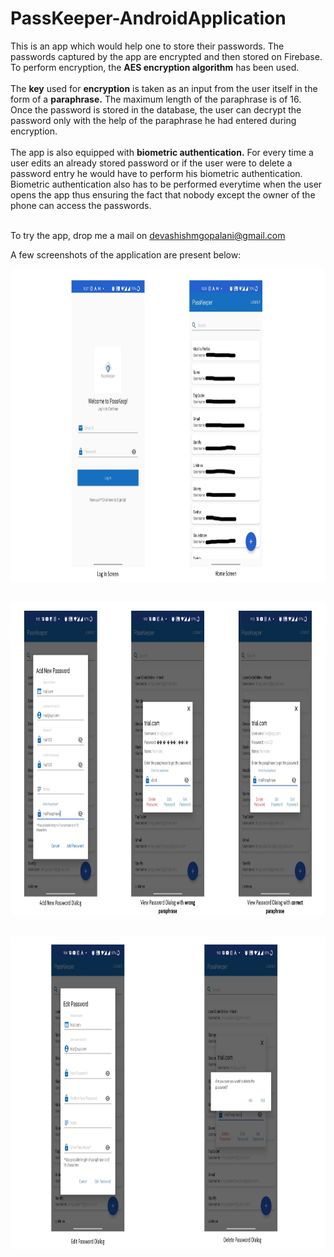 # PassKeeper-AndroidApplication

This is an app which would help one to store their passwords. The passwords captured by the app are encrypted and then stored on Firebase. To perform encryption, the **AES encryption algorithm** has been used.<br /><br />
The **key** used for **encryption** is taken as an input from the user itself in the form of a **paraphrase.** The maximum length of the paraphrase is of 16. Once the password is stored in the database, the user can decrypt the password only with the help of the paraphrase he had entered during encryption.<br /><br />
The app is also equipped with **biometric authentication.** For every time a user edits an already stored password or if the user were to delete a password entry he would have to perform his biometric authentication. Biometric authentication also has to be performed everytime when the user opens the app thus ensuring the fact that nobody except the owner of the phone can access the passwords. <br /><br />

To try the app, drop me a mail on devashishmgopalani@gmail.com<br />

A few screenshots of the application are present below:<br />
<div align="center">

<img src="https://raw.githubusercontent.com/deva-gopalani/PassKeeper-AndroidApplication/master/screenshots-1.png" width="850" height="500"><br /><br />

<img src="https://raw.githubusercontent.com/deva-gopalani/PassKeeper-AndroidApplication/master/screenshots-2.png" width="850" height="500"><br /><br />

<img src="https://raw.githubusercontent.com/deva-gopalani/PassKeeper-AndroidApplication/master/screenshots-3.png" width="850" height="500"><br /><br />
</div>
